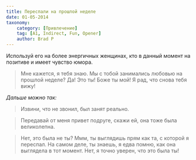 ```yaml
---
title: Переспали на прошлой неделе
date: 01-05-2014
taxonomy:
    category: [Привлечение]
    tag: [A1, Indirect, Fun, Opener]
    author: Brad P
---
```


Используй его на более энергичных женщинах, кто в данный момент на позитиве и имеет чувство юмора.

> Мне кажется, я тебя знаю. Мы с тобой занимались любовью на прошлой неделе? Да! Это ты! Боже ты мой! Я рад, что снова тебя вижу!

*Дальше можно так:*

> Извини, что не звонил, был занят реально.

> Передавай от меня привет подруге, скажи ей, она тоже была великолепна.

> Нет, это была не ты? Ммм, ты выглядишь прям как та, с которой я переспал. На самом деле, ты знаешь, я едва помню, как она выглядела в тот момент. Нет, я точно уверен, что это была ты!